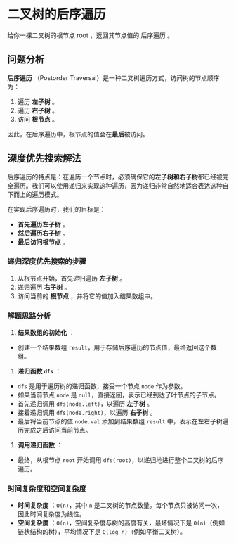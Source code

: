 # 二叉树的后序遍历

给你一棵二叉树的根节点 root ，返回其节点值的 后序遍历 。

## 问题分析

 **后序遍历** （Postorder Traversal）是一种二叉树遍历方式，访问树的节点顺序为：

1. 遍历 **左子树** 。
2. 遍历 **右子树** 。
3. 访问 **根节点** 。

因此，在后序遍历中，根节点的值会在**最后**被访问。

## 深度优先搜索解法

后序遍历的特点是：在遍历一个节点时，必须确保它的**左子树和右子树**都已经被完全遍历。我们可以使用递归来实现这种遍历，因为递归非常自然地适合表达这种自下而上的遍历模式。

在实现后序遍历时，我们的目标是：

* **首先遍历左子树** 。
* **然后遍历右子树** 。
* **最后访问根节点** 。

### 递归深度优先搜索的步骤

1. 从根节点开始，首先递归遍历 **左子树** 。
2. 递归遍历 **右子树** 。
3. 访问当前的 **根节点** ，并将它的值加入结果数组中。

### 解题思路分析

1. **结果数组的初始化** ：

* 创建一个结果数组 `result`，用于存储后序遍历的节点值，最终返回这个数组。

1. **递归函数 `dfs`** ：

* `dfs` 是用于遍历树的递归函数，接受一个节点 `node` 作为参数。
* 如果当前节点 `node` 是 `null`，直接返回，表示已经到达了叶节点的子节点。
* 首先递归调用 `dfs(node.left)`，以遍历 **左子树** 。
* 接着递归调用 `dfs(node.right)`，以遍历 **右子树** 。
* 最后将当前节点的值 `node.val` 添加到结果数组 `result` 中，表示在左右子树遍历完成之后访问当前节点。

1. **调用递归函数** ：

* 最终，从根节点 `root` 开始调用 `dfs(root)`，以递归地进行整个二叉树的后序遍历。

### 时间复杂度和空间复杂度

* **时间复杂度** ：`O(n)`，其中 `n` 是二叉树的节点数量。每个节点只被访问一次，因此时间复杂度为线性。
* **空间复杂度** ：`O(n)`，空间复杂度与树的高度有关，最坏情况下是 `O(n)`（例如链状结构的树），平均情况下是 `O(log n)`（例如平衡二叉树）。
